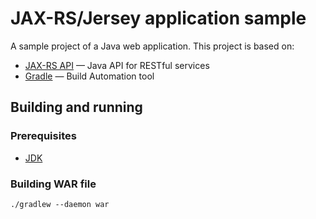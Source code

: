 JAX-RS/Jersey application sample
========================================

A sample project of a Java web application.
This project is based on:

* [JAX-RS API](https://java.net/projects/jax-rs-spec) — Java API for RESTful services
* [Gradle](http://www.gradle.org/) — Build Automation tool

## Building and running

### Prerequisites

* [JDK](http://www.oracle.com/technetwork/java/javase/downloads/index.html)

### Building WAR file

```
./gradlew --daemon war
```
